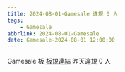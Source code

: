 ```yaml
---
title: 2024-08-01-Gamesale 違規 0 人
tags:
    - Gamesale
abbrlink: 2024-08-01-Gamesale
date: Gamesale-2024-08-01 12:00:00
---
```

Gamesale 板 [板規連結](https://www.ptt.cc/bbs/Gossiping/M.1637425085.A.07D.html)
昨天違規 0 人
